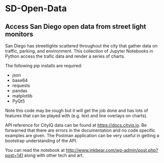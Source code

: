 # SD-Open-Data
## Access San Diego open data from street light monitors
San Diego has streetlights scattered throughout the city that gather data on traffic, parking, and environment. This collection of Jupyter Notebooks in Python access the trafic data and render a series of charts. 

The following pip installs are required:
- json
- base64
- requests
- pandas
- matplotlib
- PyQt5

Note this code may be rough but it will get the job done and has lots of features that can be played with (e.g. text and line overlays on charts). 

API reference for CityIQ data can be found at https://docs.cityiq.io. Be forwarned that there are errors in the documentation and no code specific examples are given. The Postman application can be very useful in getting a bootstrap understanding of the API.

You can read the notebook at http://www.inkbear.com/wp-admin/post.php?post=141 along with other tech and art.
